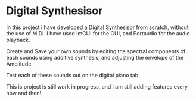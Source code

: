 # Digital Synthesisor
In this project i have developed a Digital Synthesisor from scratch, without the use of MIDI. I have used ImGUI for the GUI, and Portaudio for the audio playback. 

Create and Save your own sounds by editing the spectral components of each sounds using additive synthesis, and adjusting the envelope of the Amplitude.

Test each of these sounds out on the digital piano tab.

This is project is still work in progress, and i am still adding features every now and then!
